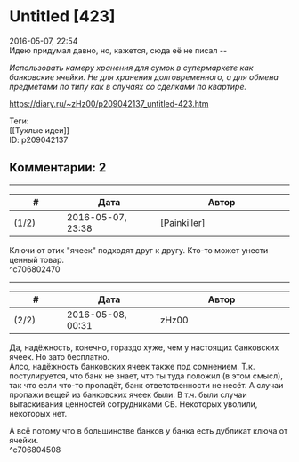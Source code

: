 Untitled [423]
==============

  
2016-05-07, 22:54  
 Идею придумал давно, но, кажется, сюда её не писал --   
   
  *Использовать камеру хранения для сумок в супермаркете как банковские ячейки. Не для хранения долговременного, а для обмена предметами по типу как в случаях со сделками по квартире.*    
  
<https://diary.ru/~zHz00/p209042137_untitled-423.htm>  
  
Теги:  
[[Тухлые идеи]]  
ID: p209042137  


Комментарии: 2
--------------

  


---



|         #         |              Дата              |                     Автор                     |           ID           |
| --- | --- | --- | --- |
| (1/2) | 2016-05-07, 23:38 | [Painkiller] | c706802470 |

  
 Ключи от этих "ячеек" подходят друг к другу. Кто-то может унести ценный товар.   
 ^c706802470

---



|         #         |              Дата              |                     Автор                     |           ID           |
| --- | --- | --- | --- |
| (2/2) | 2016-05-08, 00:31 | zHz00 | c706804508 |

  
 Да, надёжность, конечно, гораздо хуже, чем у настоящих банковских ячеек. Но зато бесплатно.   
 Алсо, надёжность банковских ячеек также под сомнением. Т.к. постулируется, что банк не знает, что ты туда положил (в этом смысл), так что если что-то пропадёт, банк ответственности не несёт. А случаи пропажи вещей из банковских ячеек были. В т.ч. были случаи вытаскивания ценностей сотрудниками СБ. Некоторых уволили, некоторых нет.   
   
 А всё потому что в большинстве банков у банка есть дубликат ключа от ячейки.   
 ^c706804508